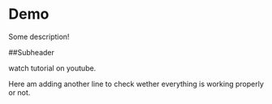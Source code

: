 # Demo 

Some description!



##Subheader

watch tutorial on youtube.

Here am adding another line to check wether everything is working properly or not.